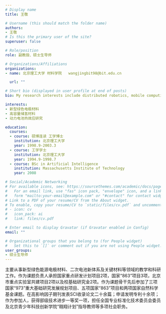 ```yaml
---
# Display name
title: 王敬

# Username (this should match the folder name)
authors:
- 王敬
# Is this the primary user of the site?
superuser: false

# Role/position
role: 副教授、硕士生导师

# Organizations/Affiliations
organizations:
- name: 北京理工大学 材料学院   wangjingbit98@bit.edu.cn

  url: ""

# Short bio (displayed in user profile at end of posts)
bio: My research interests include distributed robotics, mobile computing and programmable matter.

interests:
- 新型绿色电极材料
- 高容量储氢材料
- 动力电池热效应研究

education:
  courses:
  - course: 硕博连读 工学博士
    institution: 北京理工大学
    year: 1998.9-2003.3
  - course: 工学学士
    institution: 北京理工大学
    year: 1994.9-1998.7
  - course: BSc in Artificial Intelligence
    institution: Massachusetts Institute of Technology
    year: 2008

# Social/Academic Networking
# For available icons, see: https://sourcethemes.com/academic/docs/page-builder/#icons
#   For an email link, use "fas" icon pack, "envelope" icon, and a link in the
#   form "mailto:your-email@example.com" or "#contact" for contact widget.
# Link to a PDF of your resume/CV from the About widget.
# To enable, copy your resume/CV to `static/files/cv.pdf` and uncomment the lines below.
# - icon: cv
#   icon_pack: ai
#   link: files/cv.pdf

# Enter email to display Gravatar (if Gravatar enabled in Config)
email: ""

# Organizational groups that you belong to (for People widget)
#   Set this to `[]` or comment out if you are not using People widget.
user_groups:
- 硕士生导师
---
```


主要从事新型绿色能源电极材料、二次电池新体系及关键材料等领域的教学和科研工作。作为课题负责人承担国家重点研发计划项目2项，国家“863”项目3项，北京市重点实验室共建项目2项以及校基础研究金2项。作为课题骨干先后参加了三项国家“973”重大基础研究发展规划项目、五项国家“863”项目和两项国家自然科学基金课题。在高影响因子期刊发表SCI收录论文二十余篇；申请发明专利十余项；作为参加人，获得部级技术进步一等奖一项，担任全国专业标准化技术委员会委员及北京青少年科技创新学院“翱翔计划”指导教师等多项社会职务。